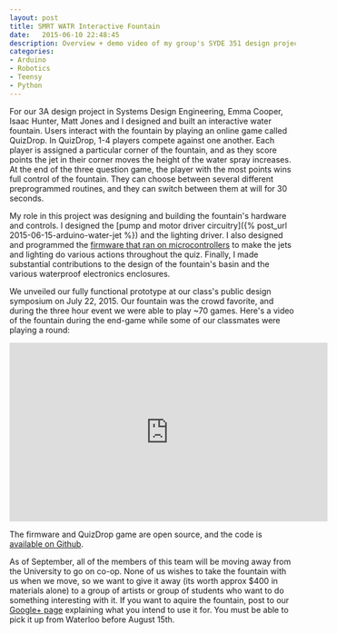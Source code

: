 ```yaml
---
layout: post
title: SMRT WATR Interactive Fountain
date:   2015-06-10 22:48:45
description: Overview + demo video of my group's SYDE 351 design project, an interactive water fountain + quiz game.
categories:
- Arduino
- Robotics
- Teensy
- Python
---
```


For our 3A design project in Systems Design Engineering, Emma Cooper, Isaac Hunter, Matt Jones and I designed and built an interactive water fountain. Users interact with the fountain by playing an online game called QuizDrop. In QuizDrop, 1-4 players compete against one another. Each player is assigned a particular corner of the fountain, and as they score points the jet in their corner moves the height of the water spray increases. At the end of the three question game, the player with the most points wins full control of the fountain. They can choose between several different preprogrammed routines, and they can switch between them at will for 30 seconds.

My role in this project was designing and building the fountain's hardware and controls. I designed the [pump and motor driver circuitry]({% post_url 2015-06-15-arduino-water-jet %}) and the lighting driver. I also designed and programmed the [firmware that ran on microcontrollers](https://github.com/Adam93MT/SMRTWATR/tree/master/controls) to make the jets and lighting do various actions throughout the quiz. Finally, I made substantial contributions to the design of the fountain's basin and the various waterproof electronics enclosures.

We unveiled our fully functional prototype at our class's public design symposium on July 22, 2015. Our fountain was the crowd favorite, and during the three hour event we were able to play ~70 games. Here's a video of the fountain during the end-game while some of our classmates were playing a round:

<iframe width="560" height="315" src="https://www.youtube.com/embed/sUKH4mjTl4k" frameborder="0" allowfullscreen></iframe>

The firmware and QuizDrop game are open source, and the code is [available on Github](https://github.com/Adam93MT/SMRTWATR).

As of September, all of the members of this team will be moving away from the University to go on co-op. None of us wishes to take the fountain with us when we move, so we want to give it away (its worth approx $400 in materials alone) to a group of artists or group of students who want to do something interesting with it. If you want to aquire the fountain, post to our [Google+ page](https://plus.google.com/b/115760182356032680469/115760182356032680469/posts) explaining what you intend to use it for. You must be able to pick it up from Waterloo before August 15th.